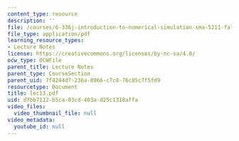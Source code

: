 ```yaml
---
content_type: resource
description: ''
file: /courses/6-336j-introduction-to-numerical-simulation-sma-5211-fall-2003/dfbb7112b5ca03cd403ad25c1318affa_lec13.pdf
file_type: application/pdf
learning_resource_types:
- Lecture Notes
license: https://creativecommons.org/licenses/by-nc-sa/4.0/
ocw_type: OCWFile
parent_title: Lecture Notes
parent_type: CourseSection
parent_uid: 7f4244d7-236a-8966-c7c8-76c85c7f5fd9
resourcetype: Document
title: lec13.pdf
uid: dfbb7112-b5ca-03cd-403a-d25c1318affa
video_files:
  video_thumbnail_file: null
video_metadata:
  youtube_id: null
---
```


